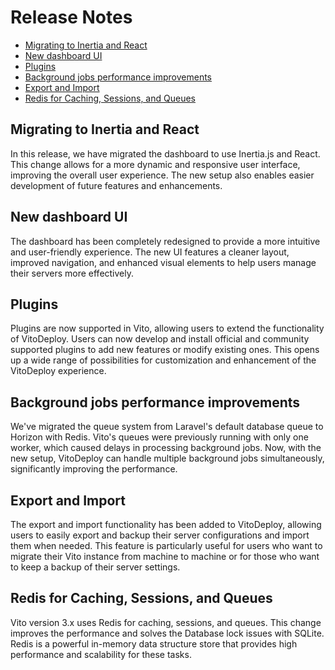 # Release Notes

- [Migrating to Inertia and React](#migrating-to-inertia-and-react)
- [New dashboard UI](#new-dashboard-ui)
- [Plugins](#plugins)
- [Background jobs performance improvements](#background-jobs-performance-improvements)
- [Export and Import](#export-and-import)
- [Redis for Caching, Sessions, and Queues](#redis-for-caching-sessions-and-queues)

## Migrating to Inertia and React

In this release, we have migrated the dashboard to use Inertia.js and React. This change allows for a more dynamic and
responsive user interface, improving the overall user experience. The new setup also enables easier development of
future features and enhancements.

## New dashboard UI

The dashboard has been completely redesigned to provide a more intuitive and user-friendly experience. The new UI
features a cleaner layout, improved navigation, and enhanced visual elements to help users manage their servers
more effectively.

## Plugins

Plugins are now supported in Vito, allowing users to extend the functionality of VitoDeploy. Users can now develop and
install official and community supported plugins to add new features or modify existing ones. This opens up a wide range
of possibilities for customization and enhancement of the VitoDeploy experience.

## Background jobs performance improvements

We've migrated the queue system from Laravel's default database queue to Horizon with Redis. Vito's queues were
previously running with only one worker, which caused delays in processing background jobs. Now, with the new setup,
VitoDeploy can handle multiple background jobs simultaneously, significantly improving the performance.

## Export and Import

The export and import functionality has been added to VitoDeploy, allowing users to easily export and backup their
server configurations and import them when needed. This feature is particularly useful for users who want to
migrate their Vito instance from machine to machine or for those who want to keep a backup of their server settings.

## Redis for Caching, Sessions, and Queues

Vito version 3.x uses Redis for caching, sessions, and queues. This change improves the performance and solves the
Database lock issues with SQLite. Redis is a powerful in-memory data structure store that provides high performance and
scalability for these tasks.